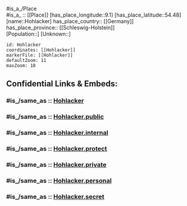 ﻿---
confidential: public
isDeleted: false
location:
- 54.48
- 9.1
mapmarker: city
mapzoom:
- 7
- 12
SpocWebEntityId: 30992
tags:
- geo/City
type: City
---

#is_a_/Place  
#is_a_ :: [[Place]] 
[has_place_longitude::9.1] 
[has_place_latitude::54.48] 
[name::Hohlacker] 
has_place_country:: [[Germany]]  
has_place_province:: [[Schleswig-Holstein]]  
[Population::] 
[Unknown::] 


```leaflet
id: Hohlacker
coordinates: [[Hohlacker]] 
markerFile: [[Hohlacker]] 
defaultZoom: 11 
maxZoom: 18
```


## Confidential Links & Embeds: 

### #is_/same_as :: [Hohlacker](/_Standards/Earth/Continent/Europe/Europe~Central/Germany/Germany~West/Schleswig-Holstein/counties~SH/Nordfriesland/cities~Nordfriesland/Viöl/boroughs~Viöl/Schwesing/Hohlacker.md) 

### #is_/same_as :: [Hohlacker.public](/_public/Earth/Continent/Europe/Europe~Central/Germany/Germany~West/Schleswig-Holstein/counties~SH/Nordfriesland/cities~Nordfriesland/Viöl/boroughs~Viöl/Schwesing/Hohlacker.public.md) 

### #is_/same_as :: [Hohlacker.internal](/_internal/Earth/Continent/Europe/Europe~Central/Germany/Germany~West/Schleswig-Holstein/counties~SH/Nordfriesland/cities~Nordfriesland/Viöl/boroughs~Viöl/Schwesing/Hohlacker.internal.md) 

### #is_/same_as :: [Hohlacker.protect](/_protect/Earth/Continent/Europe/Europe~Central/Germany/Germany~West/Schleswig-Holstein/counties~SH/Nordfriesland/cities~Nordfriesland/Viöl/boroughs~Viöl/Schwesing/Hohlacker.protect.md) 

### #is_/same_as :: [Hohlacker.private](/_private/Earth/Continent/Europe/Europe~Central/Germany/Germany~West/Schleswig-Holstein/counties~SH/Nordfriesland/cities~Nordfriesland/Viöl/boroughs~Viöl/Schwesing/Hohlacker.private.md) 

### #is_/same_as :: [Hohlacker.personal](/_personal/Earth/Continent/Europe/Europe~Central/Germany/Germany~West/Schleswig-Holstein/counties~SH/Nordfriesland/cities~Nordfriesland/Viöl/boroughs~Viöl/Schwesing/Hohlacker.personal.md) 

### #is_/same_as :: [Hohlacker.secret](/_secret/Earth/Continent/Europe/Europe~Central/Germany/Germany~West/Schleswig-Holstein/counties~SH/Nordfriesland/cities~Nordfriesland/Viöl/boroughs~Viöl/Schwesing/Hohlacker.secret.md)

